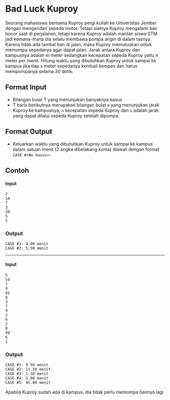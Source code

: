 # Bad Luck Kuproy
Seorang mahasiswa bernama Kuproy pergi kuliah ke Universitas Jember dengan mengendari sepeda motor. Tetapi sialnya Kuproy 
mengalami ban bocor saat di perjalanan, tetapi karena Kuproy adalah mantan siswa STM jadi kemana-mana dia selalu membawa 
pompa angin di dalam tasnya. Karena tidak ada tambal ban di jalan, maka Kuproy memutuskan untuk memompa sepedanya agar dapat 
jalan. Jarak antara Kuproy dan kampusnya adalah m meter sedangkan kecepatan sepeda Kuproy yaitu n meter per menit.
Hitung waktu yang dibutuhkan Kuproy untuk sampai ke kampus jika tiap x meter sepedanya kembali kempes dan harus mempompanya selama 30 detik.   

## Format Input  
- Bilangan bulat T yang menunjukan banyaknya kasus
- T baris berikutnya merupakan bilangan bulat `m` yang menunjukan jarak Kuproy ke kampusnya, `n` kecepatan sepeda Kuproy dan `x` adalah jarak yang dapat dilalui sepeda Kuproy setelah dipompa.

## Format Output
- Keluarkan waktu yang dibutuhkan Kuproy untuk sampai ke kampus dalam satuan menit (2 angka dibelakang koma) diawali dengan format
`CASE #<No Kasus>:`

## Contoh
#### Input
```
2
14
7
3
20
5
5
```
### Output
```
CASE #1: 4.00 menit
CASE #2: 5.50 menit
```
---
#### Input
```
5
54
7
9
42
8
3
7
9
2
6
2
8
69
6
1

```
### Output
```
CASE #1: 9.50 menit
CASE #2: 11.50 menit
CASE #3: 1.50 menit
CASE #4: 3.00 menit
CASE #5: 45.00 menit
```

Apabila Kuproy sudah ada di kampus, dia tidak perlu memompa bannya lagi